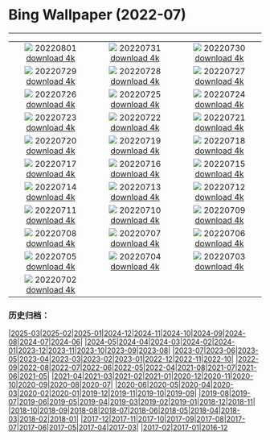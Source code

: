 # Bing Wallpaper (2022-07)
**************
| | | |
| :----: | :----: | :----: |
| ![](https://www.bing.com/th?id=OHR.NoctilucentClouds_EN-CA1117436329_1920x1080.jpg) 20220801 [download 4k](https://www.bing.com/th?id=OHR.NoctilucentClouds_EN-CA1117436329_UHD.jpg) | ![](https://www.bing.com/th?id=OHR.FiordlandRainforest_EN-CA0972216564_1920x1080.jpg) 20220731 [download 4k](https://www.bing.com/th?id=OHR.FiordlandRainforest_EN-CA0972216564_UHD.jpg) | ![](https://www.bing.com/th?id=OHR.FourTigresses_EN-CA0727642933_1920x1080.jpg) 20220730 [download 4k](https://www.bing.com/th?id=OHR.FourTigresses_EN-CA0727642933_UHD.jpg) |
| ![](https://www.bing.com/th?id=OHR.TobermoryRocks_EN-CA2287983314_1920x1080.jpg) 20220729 [download 4k](https://www.bing.com/th?id=OHR.TobermoryRocks_EN-CA2287983314_UHD.jpg) | ![](https://www.bing.com/th?id=OHR.NabateanTomb_EN-CA5668625220_1920x1080.jpg) 20220728 [download 4k](https://www.bing.com/th?id=OHR.NabateanTomb_EN-CA5668625220_UHD.jpg) | ![](https://www.bing.com/th?id=OHR.MangroveDay_EN-CA5528092528_1920x1080.jpg) 20220727 [download 4k](https://www.bing.com/th?id=OHR.MangroveDay_EN-CA5528092528_UHD.jpg) |
| ![](https://www.bing.com/th?id=OHR.MGRBrighton_EN-CA5317256826_1920x1080.jpg) 20220726 [download 4k](https://www.bing.com/th?id=OHR.MGRBrighton_EN-CA5317256826_UHD.jpg) | ![](https://www.bing.com/th?id=OHR.AmeliaEarhart_EN-CA9720878110_1920x1080.jpg) 20220725 [download 4k](https://www.bing.com/th?id=OHR.AmeliaEarhart_EN-CA9720878110_UHD.jpg) | ![](https://www.bing.com/th?id=OHR.FoxgloveHawkmoth_EN-CA4802718857_1920x1080.jpg) 20220724 [download 4k](https://www.bing.com/th?id=OHR.FoxgloveHawkmoth_EN-CA4802718857_UHD.jpg) |
| ![](https://www.bing.com/th?id=OHR.SGIMontenegro_EN-CA4644076669_1920x1080.jpg) 20220723 [download 4k](https://www.bing.com/th?id=OHR.SGIMontenegro_EN-CA4644076669_UHD.jpg) | ![](https://www.bing.com/th?id=OHR.AbbeyGardens_EN-CA4408483942_1920x1080.jpg) 20220722 [download 4k](https://www.bing.com/th?id=OHR.AbbeyGardens_EN-CA4408483942_UHD.jpg) | ![](https://www.bing.com/th?id=OHR.MoonPhases_EN-CA4233080248_1920x1080.jpg) 20220721 [download 4k](https://www.bing.com/th?id=OHR.MoonPhases_EN-CA4233080248_UHD.jpg) |
| ![](https://www.bing.com/th?id=OHR.TwoJackLake_EN-CA6372397264_1920x1080.jpg) 20220720 [download 4k](https://www.bing.com/th?id=OHR.TwoJackLake_EN-CA6372397264_UHD.jpg) | ![](https://www.bing.com/th?id=OHR.OmijimaIsland_EN-CA4120319818_1920x1080.jpg) 20220719 [download 4k](https://www.bing.com/th?id=OHR.OmijimaIsland_EN-CA4120319818_UHD.jpg) | ![](https://www.bing.com/th?id=OHR.CoyoteButtes_EN-CA4001824165_1920x1080.jpg) 20220718 [download 4k](https://www.bing.com/th?id=OHR.CoyoteButtes_EN-CA4001824165_UHD.jpg) |
| ![](https://www.bing.com/th?id=OHR.AmericanGoldfinch_EN-CA3873335192_1920x1080.jpg) 20220717 [download 4k](https://www.bing.com/th?id=OHR.AmericanGoldfinch_EN-CA3873335192_UHD.jpg) | ![](https://www.bing.com/th?id=OHR.Arrone_EN-CA3738047256_1920x1080.jpg) 20220716 [download 4k](https://www.bing.com/th?id=OHR.Arrone_EN-CA3738047256_UHD.jpg) | ![](https://www.bing.com/th?id=OHR.BabyLemons_EN-CA3596946863_1920x1080.jpg) 20220715 [download 4k](https://www.bing.com/th?id=OHR.BabyLemons_EN-CA3596946863_UHD.jpg) |
| ![](https://www.bing.com/th?id=OHR.BasaltGiants_EN-CA3440264817_1920x1080.jpg) 20220714 [download 4k](https://www.bing.com/th?id=OHR.BasaltGiants_EN-CA3440264817_UHD.jpg) | ![](https://www.bing.com/th?id=OHR.SpiralHill_EN-CA3284860853_1920x1080.jpg) 20220713 [download 4k](https://www.bing.com/th?id=OHR.SpiralHill_EN-CA3284860853_UHD.jpg) | ![](https://www.bing.com/th?id=OHR.BarcelonaPop_EN-CA3173324613_1920x1080.jpg) 20220712 [download 4k](https://www.bing.com/th?id=OHR.BarcelonaPop_EN-CA3173324613_UHD.jpg) |
| ![](https://www.bing.com/th?id=OHR.OludenizTurkey_EN-CA3003079652_1920x1080.jpg) 20220711 [download 4k](https://www.bing.com/th?id=OHR.OludenizTurkey_EN-CA3003079652_UHD.jpg) | ![](https://www.bing.com/th?id=OHR.DolomitesMW_EN-CA2897586503_1920x1080.jpg) 20220710 [download 4k](https://www.bing.com/th?id=OHR.DolomitesMW_EN-CA2897586503_UHD.jpg) | ![](https://www.bing.com/th?id=OHR.StampedeBand_EN-CA3607523189_1920x1080.jpg) 20220709 [download 4k](https://www.bing.com/th?id=OHR.StampedeBand_EN-CA3607523189_UHD.jpg) |
| ![](https://www.bing.com/th?id=OHR.HecetaHead_EN-CA6158400996_1920x1080.jpg) 20220708 [download 4k](https://www.bing.com/th?id=OHR.HecetaHead_EN-CA6158400996_UHD.jpg) | ![](https://www.bing.com/th?id=OHR.KissingPuffins_EN-CA2404199050_1920x1080.jpg) 20220707 [download 4k](https://www.bing.com/th?id=OHR.KissingPuffins_EN-CA2404199050_UHD.jpg) | ![](https://www.bing.com/th?id=OHR.FannetteIsland_EN-CA2326208339_1920x1080.jpg) 20220706 [download 4k](https://www.bing.com/th?id=OHR.FannetteIsland_EN-CA2326208339_UHD.jpg) |
| ![](https://www.bing.com/th?id=OHR.SharavatiBridge_EN-CA1959630456_1920x1080.jpg) 20220705 [download 4k](https://www.bing.com/th?id=OHR.SharavatiBridge_EN-CA1959630456_UHD.jpg) | ![](https://www.bing.com/th?id=OHR.SummerDogs_EN-CA1820596669_1920x1080.jpg) 20220704 [download 4k](https://www.bing.com/th?id=OHR.SummerDogs_EN-CA1820596669_UHD.jpg) | ![](https://www.bing.com/th?id=OHR.HalfwayDay_EN-CA1603172299_1920x1080.jpg) 20220703 [download 4k](https://www.bing.com/th?id=OHR.HalfwayDay_EN-CA1603172299_UHD.jpg) |
| ![](https://www.bing.com/th?id=OHR.OttawaRiver_EN-CA6009390564_1920x1080.jpg) 20220702 [download 4k](https://www.bing.com/th?id=OHR.OttawaRiver_EN-CA6009390564_UHD.jpg) |  |  |

### 历史归档：

|[2025-03](/2025-03/2025-03.md)|[2025-02](/2025-02/2025-02.md)|[2025-01](/2025-01/2025-01.md)|[2024-12](/2024-12/2024-12.md)|[2024-11](/2024-11/2024-11.md)|[2024-10](/2024-10/2024-10.md)|[2024-09](/2024-09/2024-09.md)|[2024-08](/2024-08/2024-08.md)|[2024-07](/2024-07/2024-07.md)|[2024-06](/2024-06/2024-06.md)|
|[2024-05](/2024-05/2024-05.md)|[2024-04](/2024-04/2024-04.md)|[2024-03](/2024-03/2024-03.md)|[2024-02](/2024-02/2024-02.md)|[2024-01](/2024-01/2024-01.md)|[2023-12](/2023-12/2023-12.md)|[2023-11](/2023-11/2023-11.md)|[2023-10](/2023-10/2023-10.md)|[2023-09](/2023-09/2023-09.md)|[2023-08](/2023-08/2023-08.md)|
|[2023-07](/2023-07/2023-07.md)|[2023-06](/2023-06/2023-06.md)|[2023-05](/2023-05/2023-05.md)|[2023-04](/2023-04/2023-04.md)|[2023-03](/2023-03/2023-03.md)|[2023-02](/2023-02/2023-02.md)|[2023-01](/2023-01/2023-01.md)|[2022-12](/2022-12/2022-12.md)|[2022-11](/2022-11/2022-11.md)|[2022-10](/2022-10/2022-10.md)|
|[2022-09](/2022-09/2022-09.md)|[2022-08](/2022-08/2022-08.md)|[2022-07](/2022-07/2022-07.md)|[2022-06](/2022-06/2022-06.md)|[2022-05](/2022-05/2022-05.md)|[2022-04](/2022-04/2022-04.md)|[2021-08](/2021-08/2021-08.md)|[2021-07](/2021-07/2021-07.md)|[2021-06](/2021-06/2021-06.md)|[2021-05](/2021-05/2021-05.md)|
|[2021-04](/2021-04/2021-04.md)|[2021-03](/2021-03/2021-03.md)|[2021-02](/2021-02/2021-02.md)|[2021-01](/2021-01/2021-01.md)|[2020-12](/2020-12/2020-12.md)|[2020-11](/2020-11/2020-11.md)|[2020-10](/2020-10/2020-10.md)|[2020-09](/2020-09/2020-09.md)|[2020-08](/2020-08/2020-08.md)|[2020-07](/2020-07/2020-07.md)|
|[2020-06](/2020-06/2020-06.md)|[2020-05](/2020-05/2020-05.md)|[2020-04](/2020-04/2020-04.md)|[2020-03](/2020-03/2020-03.md)|[2020-02](/2020-02/2020-02.md)|[2020-01](/2020-01/2020-01.md)|[2019-12](/2019-12/2019-12.md)|[2019-11](/2019-11/2019-11.md)|[2019-10](/2019-10/2019-10.md)|[2019-09](/2019-09/2019-09.md)|
|[2019-08](/2019-08/2019-08.md)|[2019-07](/2019-07/2019-07.md)|[2019-06](/2019-06/2019-06.md)|[2019-05](/2019-05/2019-05.md)|[2019-04](/2019-04/2019-04.md)|[2019-03](/2019-03/2019-03.md)|[2019-02](/2019-02/2019-02.md)|[2019-01](/2019-01/2019-01.md)|[2018-12](/2018-12/2018-12.md)|[2018-11](/2018-11/2018-11.md)|
|[2018-10](/2018-10/2018-10.md)|[2018-09](/2018-09/2018-09.md)|[2018-08](/2018-08/2018-08.md)|[2018-07](/2018-07/2018-07.md)|[2018-06](/2018-06/2018-06.md)|[2018-05](/2018-05/2018-05.md)|[2018-04](/2018-04/2018-04.md)|[2018-03](/2018-03/2018-03.md)|[2018-02](/2018-02/2018-02.md)|[2018-01](/2018-01/2018-01.md)|
|[2017-12](/2017-12/2017-12.md)|[2017-11](/2017-11/2017-11.md)|[2017-10](/2017-10/2017-10.md)|[2017-09](/2017-09/2017-09.md)|[2017-08](/2017-08/2017-08.md)|[2017-07](/2017-07/2017-07.md)|[2017-06](/2017-06/2017-06.md)|[2017-05](/2017-05/2017-05.md)|[2017-04](/2017-04/2017-04.md)|[2017-03](/2017-03/2017-03.md)|
|[2017-02](/2017-02/2017-02.md)|[2017-01](/2017-01/2017-01.md)|[2016-12](/2016-12/2016-12.md)